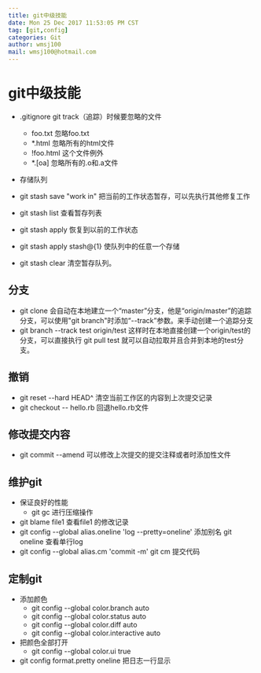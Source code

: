 ```yaml
---
title: git中级技能
date: Mon 25 Dec 2017 11:53:05 PM CST
tag: [git,config]
categories: Git
author: wmsj100
mail: wmsj100@hotmail.com
---
```


# git中级技能

- .gitignore  git track（追踪）时候要忽略的文件
	- foo.txt  忽略foo.txt
	- *.html 忽略所有的html文件
	- !foo.html 这个文件例外
	- *.[oa] 忽略所有的.o和.a文件

- 存储队列
- git stash save "work in" 把当前的工作状态暂存，可以先执行其他修复工作
- git stash list  查看暂存列表
- git stash apply 恢复到以前的工作状态
- git stash apply stash@{1} 使队列中的任意一个存储
- git stash clear 清空暂存队列。

## 分支
- git clone 会自动在本地建立一个“master”分支，他是“origin/master”的追踪分支，可以使用"git branch"时添加“--track”参数。来手动创建一个追踪分支
- git branch --track test origin/test   这样时在本地直接创建一个origin/test的分支，可以直接执行 git pull test 就可以自动拉取并且合并到本地的test分支。

## 撤销
- git reset --hard HEAD^ 清空当前工作区的内容到上次提交记录
- git checkout -- hello.rb 回退hello.rb文件

## 修改提交内容
- git commit --amend  可以修改上次提交的提交注释或者时添加性文件

## 维护git
- 保证良好的性能
	- git gc 进行压缩操作
- git blame file1 查看file1 的修改记录
- git config --global alias.oneline 'log --pretty=oneline' 添加别名 git oneline 查看单行log
- git config --global alias.cm 'commit -m' git cm 提交代码

## 定制git
- 添加颜色	
	- git config --global color.branch auto
	- git config --global color.status auto
	- git config --global color.diff auto
	- git config --global color.interactive auto
- 把颜色全部打开
	- git config --global color.ui true
- git config format.pretty oneline 把日志一行显示


